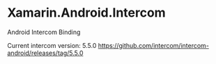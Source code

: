 # Xamarin.Android.Intercom
Android Intercom Binding

Current intercom version: 5.5.0
https://github.com/intercom/intercom-android/releases/tag/5.5.0
